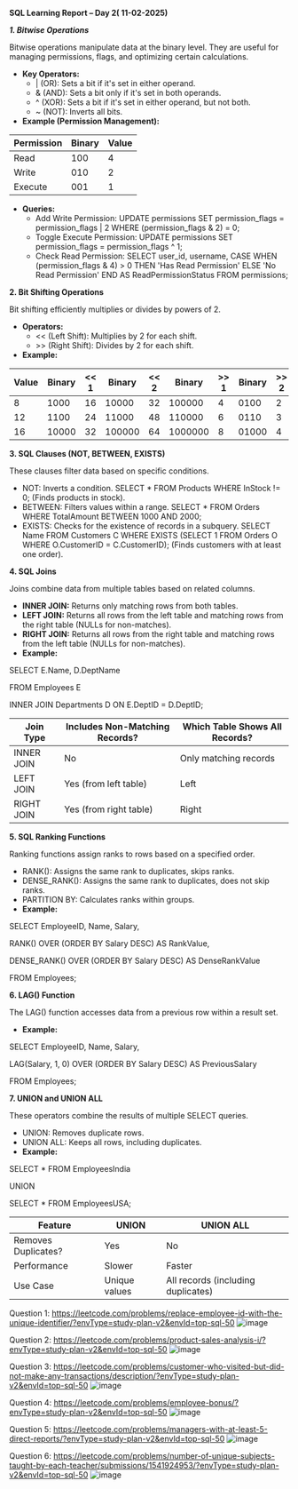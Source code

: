 **SQL Learning Report – Day 2( 11-02-2025)**

***1\. Bitwise Operations***

Bitwise operations manipulate data at the binary level. They are useful for managing permissions, flags, and optimizing certain calculations.

- **Key Operators:**
  - | (OR): Sets a bit if it's set in either operand.
  - & (AND): Sets a bit only if it's set in both operands.
  - ^ (XOR): Sets a bit if it's set in either operand, but not both.
  - ~ (NOT): Inverts all bits.
- **Example (Permission Management):**

| **Permission** | **Binary** | **Value** |
| --- | --- | --- |
| Read | 100 | 4   |
| Write | 010 | 2   |
| Execute | 001 | 1   |

- **Queries:**
  - Add Write Permission: UPDATE permissions SET permission_flags = permission_flags | 2 WHERE (permission_flags & 2) = 0;
  - Toggle Execute Permission: UPDATE permissions SET permission_flags = permission_flags ^ 1;
  - Check Read Permission: SELECT user_id, username, CASE WHEN (permission_flags & 4) > 0 THEN 'Has Read Permission' ELSE 'No Read Permission' END AS ReadPermissionStatus FROM permissions;

**2\. Bit Shifting Operations**

Bit shifting efficiently multiplies or divides by powers of 2.

- **Operators:**
  - << (Left Shift): Multiplies by 2 for each shift.
  - \>> (Right Shift): Divides by 2 for each shift.
- **Example:**

| **Value** | **Binary** | **<< 1** | **Binary** | **<< 2** | **Binary** | **\>> 1** | **Binary** | **\>> 2** | **Binary** |
| --- | --- | --- | --- | --- | --- | --- | --- | --- | --- |
| 8   | 1000 | 16  | 10000 | 32  | 100000 | 4   | 0100 | 2   | 0010 |
| 12  | 1100 | 24  | 11000 | 48  | 110000 | 6   | 0110 | 3   | 0011 |
| 16  | 10000 | 32  | 100000 | 64  | 1000000 | 8   | 01000 | 4   | 00100 |

**3\. SQL Clauses (NOT, BETWEEN, EXISTS)**

These clauses filter data based on specific conditions.

- NOT: Inverts a condition. SELECT \* FROM Products WHERE InStock != 0; (Finds products in stock).
- BETWEEN: Filters values within a range. SELECT \* FROM Orders WHERE TotalAmount BETWEEN 1000 AND 2000;
- EXISTS: Checks for the existence of records in a subquery. SELECT Name FROM Customers C WHERE EXISTS (SELECT 1 FROM Orders O WHERE O.CustomerID = C.CustomerID); (Finds customers with at least one order).

**4\. SQL Joins**

Joins combine data from multiple tables based on related columns.

- **INNER JOIN:** Returns only matching rows from both tables.
- **LEFT JOIN:** Returns all rows from the left table and matching rows from the right table (NULLs for non-matches).
- **RIGHT JOIN:** Returns all rows from the right table and matching rows from the left table (NULLs for non-matches).
- **Example:**

SELECT E.Name, D.DeptName

FROM Employees E

INNER JOIN Departments D ON E.DeptID = D.DeptID;

| **Join Type** | **Includes Non-Matching Records?** | **Which Table Shows All Records?** |
| --- | --- | --- |
| INNER JOIN | No  | Only matching records |
| LEFT JOIN | Yes (from left table) | Left |
| RIGHT JOIN | Yes (from right table) | Right |

**5\. SQL Ranking Functions**

Ranking functions assign ranks to rows based on a specified order.

- RANK(): Assigns the same rank to duplicates, skips ranks.
- DENSE_RANK(): Assigns the same rank to duplicates, does not skip ranks.
- PARTITION BY: Calculates ranks within groups.
- **Example:**

SELECT EmployeeID, Name, Salary,

RANK() OVER (ORDER BY Salary DESC) AS RankValue,

DENSE_RANK() OVER (ORDER BY Salary DESC) AS DenseRankValue

FROM Employees;

**6\. LAG() Function**

The LAG() function accesses data from a previous row within a result set.

- **Example:**

SELECT EmployeeID, Name, Salary,

LAG(Salary, 1, 0) OVER (ORDER BY Salary DESC) AS PreviousSalary

FROM Employees;

**7\. UNION and UNION ALL**

These operators combine the results of multiple SELECT queries.

- UNION: Removes duplicate rows.
- UNION ALL: Keeps all rows, including duplicates.
- **Example:**

SELECT \* FROM EmployeesIndia

UNION

SELECT \* FROM EmployeesUSA;

| **Feature** | **UNION** | **UNION ALL** |
| --- | --- | --- |
| Removes Duplicates? | Yes | No  |
| Performance | Slower | Faster |
| Use Case | Unique values | All records (including duplicates) |

Question 1: 
<https://leetcode.com/problems/replace-employee-id-with-the-unique-identifier/?envType=study-plan-v2&envId=top-sql-50>
![image](https://github.com/user-attachments/assets/686a8fb3-3018-40d9-b562-6fceb5148fa4)

Question 2:
<https://leetcode.com/problems/product-sales-analysis-i/?envType=study-plan-v2&envId=top-sql-50>
![image](https://github.com/user-attachments/assets/06cbcf6b-c83a-45bd-bc7e-4ea12ed49515)

Question 3:
<https://leetcode.com/problems/customer-who-visited-but-did-not-make-any-transactions/description/?envType=study-plan-v2&envId=top-sql-50>
![image](https://github.com/user-attachments/assets/52a14ea9-a288-40cc-af37-70b1468f563b)

Question 4:
<https://leetcode.com/problems/employee-bonus/?envType=study-plan-v2&envId=top-sql-50>
![image](https://github.com/user-attachments/assets/c4eb30be-aaa6-40de-87b6-19a352925566)

Question 5:
<https://leetcode.com/problems/managers-with-at-least-5-direct-reports/?envType=study-plan-v2&envId=top-sql-50>
![image](https://github.com/user-attachments/assets/507cf0d3-b917-4745-8107-3d3168bff7ec)

Question 6:
<https://leetcode.com/problems/number-of-unique-subjects-taught-by-each-teacher/submissions/1541924953/?envType=study-plan-v2&envId=top-sql-50>
![image](https://github.com/user-attachments/assets/0df7053e-bf55-455a-8b12-b084b4748a5e)
